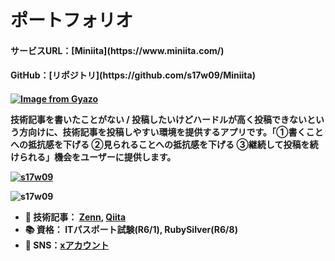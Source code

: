 <h1 align="cente">ポートフォリオ</h1>
<h4 align="left">サービスURL：[Miniita](https://www.miniita.com/)<h4>
<h4 align="left">GitHub：[リポジトリ](https://github.com/s17w09/Miniita)<h4>

[![Image from Gyazo](https://i.gyazo.com/f9acd6ce27eb2065aac3cfb78aee5c24.png)](https://gyazo.com/f9acd6ce27eb2065aac3cfb78aee5c24)

<p align="left">技術記事を書いたことがない / 投稿したいけどハードルが高く投稿できないという方向けに、技術記事を投稿しやすい環境を提供するアプリです。「①書くことへの抵抗感を下げる ②見られることへの抵抗感を下げる ③継続して投稿を続けられる」機会をユーザーに提供します。</p>

<p align="left"> <a href="https://github.com/ryo-ma/github-profile-trophy"><img src="https://github-profile-trophy.vercel.app/?username=s17w09" alt="s17w09" /></a> </p>

<p align="left"> <img src="https://komarev.com/ghpvc/?username=s17w09&label=Profile%20views&color=0e75b6&style=flat" alt="s17w09" /> </p>

- 📝 技術記事： [Zenn](https://zenn.dev/s17w09), [Qiita](https://qiita.com/s17w09)
- 📚 資格： ITパスポート試験(R6/1), RubySilver(R6/8)
- 📱 SNS：[xアカウント](https://twitter.com/yanapaha)